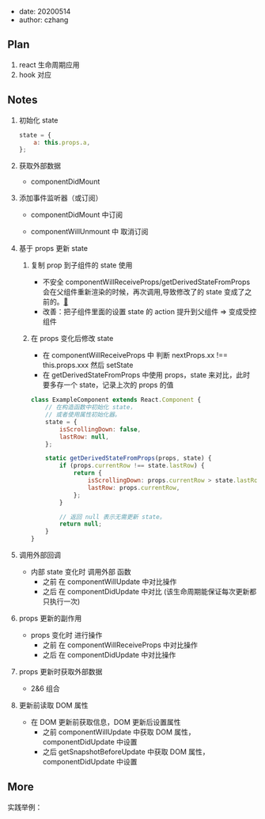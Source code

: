 -   date: 20200514
-   author: czhang

## Plan

1. react 生命周期应用
2. hook 对应

## Notes

1. 初始化 state
    ```js
    state = {
        a: this.props.a,
    };
    ```
2. 获取外部数据

    - componentDidMount

3. 添加事件监听器（或订阅）

    - componentDidMount 中订阅

    - componentWillUnmount 中 取消订阅

4. 基于 props 更新 state

    1. 复制 prop 到子组件的 state 使用
        - 不安全 componentWillReceiveProps/getDerivedStateFromProps 会在父组件重新渲染的时候，再次调用,导致修改了的 state 变成了之前的。[🌰](https://codesandbox.io/s/reactjs-org-when-to-use-derived-state-example-1-3ogi0?file=/index.js)
        - 改善：把子组件里面的设置 state 的 action 提升到父组件 => 变成受控组件
    2. 在 props 变化后修改 state

        - 在 componentWillReceiveProps 中 判断 nextProps.xx !== this.props.xxx 然后 setState
        - 在 getDerivedStateFromProps 中使用 props，state 来对比，此时要多存一个 state，记录上次的 props 的值

        ```js
        class ExampleComponent extends React.Component {
            // 在构造函数中初始化 state，
            // 或者使用属性初始化器。
            state = {
                isScrollingDown: false,
                lastRow: null,
            };

            static getDerivedStateFromProps(props, state) {
                if (props.currentRow !== state.lastRow) {
                    return {
                        isScrollingDown: props.currentRow > state.lastRow,
                        lastRow: props.currentRow,
                    };
                }

                // 返回 null 表示无需更新 state。
                return null;
            }
        }
        ```

5. 调用外部回调

    - 内部 state 变化时 调用外部 函数
        - 之前 在 componentWillUpdate 中对比操作
        - 之后 在 componentDidUpdate 中对比 (该生命周期能保证每次更新都只执行一次)

6. props 更新的副作用

    - props 变化时 进行操作
        - 之前 在 componentWillReceiveProps 中对比操作
        - 之后 在 componentDidUpdate 中对比操作

7. props 更新时获取外部数据
    - 2&6 组合
8. 更新前读取 DOM 属性
    - 在 DOM 更新前获取信息，DOM 更新后设置属性
        - 之前 componentWillUpdate 中获取 DOM 属性，componentDidUpdate 中设置
        - 之后 getSnapshotBeforeUpdate 中获取 DOM 属性，componentDidUpdate 中设置

## More

实践举例：
